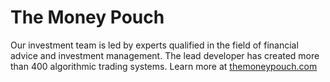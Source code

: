 # The Money Pouch

Our investment team is led by experts qualified in the field of financial advice and investment management. The lead developer has created more than 400 algorithmic trading systems. Learn more at [themoneypouch.com](https://www.themoneypouch.com/)
